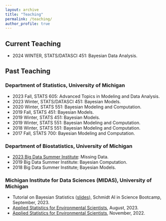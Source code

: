 ```yaml
---
layout: archive
title: "Teaching"
permalink: /teaching/
author_profile: true
---
```


## Current Teaching

* 2024 WINTER, STATS/DATASCI 451: Bayesian Data Analysis.  

## Past Teaching

### Department of Statistics, University of Michigan

* 2023 Fall, STATS 605: Advanced Topics in Modeling and Data Analysis.  
* 2023 Winter, STATS/DATASCI 451: Bayesian Models.
* 2020 Winter, STATS 551: Bayesian Modeling and Computation.
* 2019 Fall, STATS 451: Bayesian Models.
* 2019 Winter, STATS 451: Bayesian Models.
* 2019 Winter, STATS 551: Bayesian Modeling and Computation.
* 2018 Winter, STATS 551: Bayesian Modeling and Computation.
* 2017 Fall, STATS 700: Bayesian Modeling and Computation.

### Department of Biostatistics, University of Michigan

* [2023 Big Data Summer Institute](https://sph.umich.edu/bdsi/): Missing Data.
* 2019 Big Data Summer Institute: Bayesian Computation.
* 2018 Big Data Summer Institute; Bayesian Models.

### Michigan Institute for Data Sciences (MIDAS), University of Michigan

* Tutorial on Bayesian Statistics ([slides](https://drive.google.com/file/d/1NW-qLSknaJVlttj7s0sf482C2a4TkWAe/view?usp=drive_link)), Schmidt AI in Science Bootcamp, September, 2023.
* [Applied Statistics for Environmental Scientists](https://midas.umich.edu/midas-training-program-for-environmental-scientists/), August, 2023.
* [Applied Statistics for Environmental Scientists](https://midas.umich.edu/workshops/environmental-academy-2023/), November, 2022.
